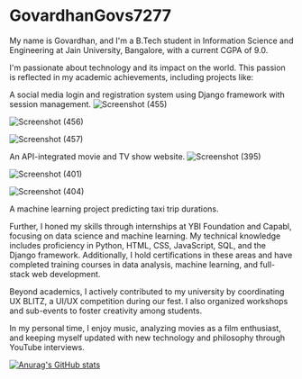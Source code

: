 # GovardhanGovs7277
My name is Govardhan, and I'm a B.Tech student in Information Science and Engineering at Jain University, Bangalore, with a current CGPA of 9.0.

I'm passionate about technology and its impact on the world. This passion is reflected in my academic achievements, including projects like:

A social media login and registration system using Django framework with session management.
![Screenshot (455)](https://github.com/GovardhanGova7277/GovardhanGovs7277/assets/137605970/3482d156-2bd8-42bb-9519-8ef1eec4d626)

![Screenshot (456)](https://github.com/GovardhanGova7277/GovardhanGovs7277/assets/137605970/a3bd23b7-62f3-4d84-8c1f-d3e3ecb0cff1)

![Screenshot (457)](https://github.com/GovardhanGova7277/GovardhanGovs7277/assets/137605970/299aa200-b0b0-422f-a891-4bb59899d504)

An API-integrated movie and TV show website.
![Screenshot (395)](https://github.com/GovardhanGova7277/GovardhanGovs7277/assets/137605970/a3033375-88a0-483f-b7f4-bb452661f917)

![Screenshot (401)](https://github.com/GovardhanGova7277/GovardhanGovs7277/assets/137605970/3b1db9d8-9a23-423c-855a-0b6cad68aa20)

![Screenshot (404)](https://github.com/GovardhanGova7277/GovardhanGovs7277/assets/137605970/31a2760c-9d61-44dc-a4f5-aa7f853b9ce8)

A machine learning project predicting taxi trip durations.

Further, I honed my skills through internships at YBI Foundation and Capabl, focusing on data science and machine learning. 
My technical knowledge includes proficiency in Python, HTML, CSS, JavaScript, SQL, and the Django framework. Additionally, 
I hold certifications in these areas and have completed training courses in data analysis, machine learning, and full-stack web development.

Beyond academics, I actively contributed to my university by coordinating UX BLITZ, a UI/UX competition during our fest. 
I also organized workshops and sub-events to foster creativity among students.

In my personal time, I enjoy music, analyzing movies as a film enthusiast, and keeping myself updated with new technology and philosophy 
through YouTube interviews.

[![Anurag's GitHub stats](https://github-readme-stats.vercel.app/api?username=GovardhanGova7277)](https://github.com/anuraghazra/github-readme-stats)

